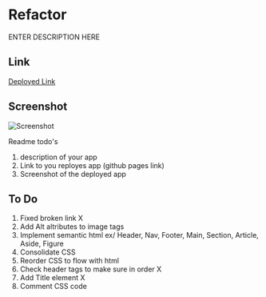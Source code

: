 # Refactor

ENTER DESCRIPTION HERE

## Link

[Deployed Link](github.com/username/appname)

## Screenshot

![Screenshot](./assets/images/search-engine-optimization.jpg)


Readme todo's
1. description of your app
2. Link to you reployes app (github pages link)
3. Screenshot of the deployed app


## To Do

1. Fixed broken link X
2. Add Alt altributes to image tags
3. Implement semantic html
    ex/ Header, Nav, Footer, Main, Section, Article, Aside, Figure
4. Consolidate CSS
5. Reorder CSS to flow with html
6. Check header tags to make sure in order X
7. Add Title element X
8. Comment CSS code